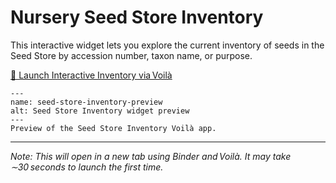 # Nursery Seed Store Inventory

This interactive widget lets you explore the current inventory of seeds in the Seed Store by accession number, taxon name, or purpose.

[🚀 Launch Interactive Inventory via Voilà](https://mybinder.org/v2/gh/Kkubeck/nursery-manual/main?urlpath=voila/render/notebooks/nursery-seed-store-inventory_widget.ipynb)

```{figure} ../images/seed-store-preview.png
---
name: seed-store-inventory-preview
alt: Seed Store Inventory widget preview
---
Preview of the Seed Store Inventory Voilà app.
```

---

*Note: This will open in a new tab using Binder and Voilà. It may take ∼30 seconds to launch the first time.*
